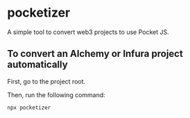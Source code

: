 # pocketizer

A simple tool to convert web3 projects to use Pocket JS.

## To convert an Alchemy or Infura project automatically

First, go to the project root.
    
Then, run the following command:
```bash
npx pocketizer
```